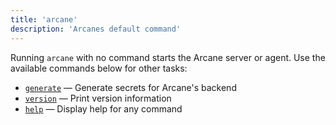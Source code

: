 ```yaml
---
title: 'arcane'
description: 'Arcanes default command'
---
```


<script lang="ts">
import { ARCANE_COMMANDS } from '$lib/config/cli-commands.js';
</script>

Running `arcane` with no command starts the Arcane server or agent. Use the available commands below for other tasks:

- [`generate`](/docs/cli/generate) — Generate secrets for Arcane's backend
- [`version`](/docs/cli/version) — Print version information
- [`help`](/docs/cli/help) — Display help for any command
